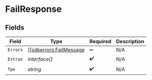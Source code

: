 # FailResponse


## Fields

| Field                                                         | Type                                                          | Required                                                      | Description                                                   |
| ------------------------------------------------------------- | ------------------------------------------------------------- | ------------------------------------------------------------- | ------------------------------------------------------------- |
| `Errors`                                                      | [][sdkerrors.FailMessage](../../models/errors/failmessage.md) | :heavy_minus_sign:                                            | N/A                                                           |
| `Extras`                                                      | *interface{}*                                                 | :heavy_check_mark:                                            | N/A                                                           |
| `Tpe`                                                         | *string*                                                      | :heavy_check_mark:                                            | N/A                                                           |